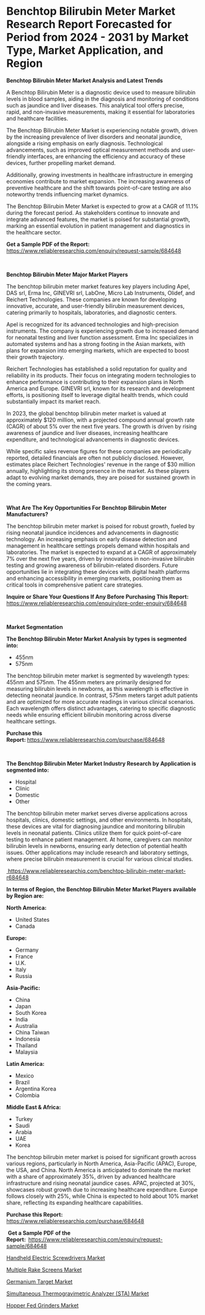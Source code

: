 <p><h1>Benchtop Bilirubin Meter Market Research Report Forecasted for Period from 2024 -  2031 by Market Type, Market Application, and Region</h1></p><p><strong>Benchtop Bilirubin Meter Market Analysis and Latest Trends</strong></p>
<p><p>A Benchtop Bilirubin Meter is a diagnostic device used to measure bilirubin levels in blood samples, aiding in the diagnosis and monitoring of conditions such as jaundice and liver diseases. This analytical tool offers precise, rapid, and non-invasive measurements, making it essential for laboratories and healthcare facilities.</p><p>The Benchtop Bilirubin Meter Market is experiencing notable growth, driven by the increasing prevalence of liver disorders and neonatal jaundice, alongside a rising emphasis on early diagnosis. Technological advancements, such as improved optical measurement methods and user-friendly interfaces, are enhancing the efficiency and accuracy of these devices, further propelling market demand. </p><p>Additionally, growing investments in healthcare infrastructure in emerging economies contribute to market expansion. The increasing awareness of preventive healthcare and the shift towards point-of-care testing are also noteworthy trends influencing market dynamics. </p><p>The Benchtop Bilirubin Meter Market is expected to grow at a CAGR of 11.1% during the forecast period. As stakeholders continue to innovate and integrate advanced features, the market is poised for substantial growth, marking an essential evolution in patient management and diagnostics in the healthcare sector.</p></p>
<p><strong>Get a Sample PDF of the Report:&nbsp;</strong> <a href="https://www.reliableresearchiq.com/enquiry/request-sample/684648?utm_campaign=1117&utm_medium=2&utm_source=Github&utm_content=ia&utm_term=30102024&utm_id=benchtop-bilirubin-meter">https://www.reliableresearchiq.com/enquiry/request-sample/684648</a></p>
<p>&nbsp;</p>
<p><strong>Benchtop Bilirubin Meter Major Market Players</strong></p>
<p><p>The benchtop bilirubin meter market features key players including Apel, DAS srl, Erma Inc, GINEVRI srl, LabOne, Micro Lab Instruments, Olidef, and Reichert Technologies. These companies are known for developing innovative, accurate, and user-friendly bilirubin measurement devices, catering primarily to hospitals, laboratories, and diagnostic centers.</p><p>Apel is recognized for its advanced technologies and high-precision instruments. The company is experiencing growth due to increased demand for neonatal testing and liver function assessment. Erma Inc specializes in automated systems and has a strong footing in the Asian markets, with plans for expansion into emerging markets, which are expected to boost their growth trajectory.</p><p>Reichert Technologies has established a solid reputation for quality and reliability in its products. Their focus on integrating modern technologies to enhance performance is contributing to their expansion plans in North America and Europe. GINEVRI srl, known for its research and development efforts, is positioning itself to leverage digital health trends, which could substantially impact its market reach.</p><p>In 2023, the global benchtop bilirubin meter market is valued at approximately $120 million, with a projected compound annual growth rate (CAGR) of about 5% over the next five years. The growth is driven by rising awareness of jaundice and liver diseases, increasing healthcare expenditure, and technological advancements in diagnostic devices.</p><p>While specific sales revenue figures for these companies are periodically reported, detailed financials are often not publicly disclosed. However, estimates place Reichert Technologies' revenue in the range of $30 million annually, highlighting its strong presence in the market. As these players adapt to evolving market demands, they are poised for sustained growth in the coming years.</p></p>
<p>&nbsp;</p>
<p><strong>What Are The Key Opportunities For Benchtop Bilirubin Meter Manufacturers?</strong></p>
<p><p>The benchtop bilirubin meter market is poised for robust growth, fueled by rising neonatal jaundice incidences and advancements in diagnostic technology. An increasing emphasis on early disease detection and management in healthcare settings propels demand within hospitals and laboratories. The market is expected to expand at a CAGR of approximately 7% over the next five years, driven by innovations in non-invasive bilirubin testing and growing awareness of bilirubin-related disorders. Future opportunities lie in integrating these devices with digital health platforms and enhancing accessibility in emerging markets, positioning them as critical tools in comprehensive patient care strategies.</p></p>
<p><strong>Inquire or Share Your Questions If Any Before Purchasing This Report:</strong> <a href="https://www.reliableresearchiq.com/enquiry/pre-order-enquiry/684648?utm_campaign=1117&utm_medium=2&utm_source=Github&utm_content=ia&utm_term=30102024&utm_id=benchtop-bilirubin-meter">https://www.reliableresearchiq.com/enquiry/pre-order-enquiry/684648</a></p>
<p>&nbsp;</p>
<p><strong>Market Segmentation</strong></p>
<p><strong>The Benchtop Bilirubin Meter Market Analysis by types is segmented into:</strong></p>
<p><ul><li>455nm</li><li>575nm</li></ul></p>
<p><p>The benchtop bilirubin meter market is segmented by wavelength types: 455nm and 575nm. The 455nm meters are primarily designed for measuring bilirubin levels in newborns, as this wavelength is effective in detecting neonatal jaundice. In contrast, 575nm meters target adult patients and are optimized for more accurate readings in various clinical scenarios. Each wavelength offers distinct advantages, catering to specific diagnostic needs while ensuring efficient bilirubin monitoring across diverse healthcare settings.</p></p>
<p><strong>Purchase this Report:&nbsp;</strong><a href="https://www.reliableresearchiq.com/purchase/684648?utm_campaign=1117&utm_medium=2&utm_source=Github&utm_content=ia&utm_term=30102024&utm_id=benchtop-bilirubin-meter">https://www.reliableresearchiq.com/purchase/684648</a></p>
<p>&nbsp;</p>
<p><strong>The Benchtop Bilirubin Meter Market Industry Research by Application is segmented into:</strong></p>
<p><ul><li>Hospital</li><li>Clinic</li><li>Domestic</li><li>Other</li></ul></p>
<p><p>The benchtop bilirubin meter market serves diverse applications across hospitals, clinics, domestic settings, and other environments. In hospitals, these devices are vital for diagnosing jaundice and monitoring bilirubin levels in neonatal patients. Clinics utilize them for quick point-of-care testing to enhance patient management. At home, caregivers can monitor bilirubin levels in newborns, ensuring early detection of potential health issues. Other applications may include research and laboratory settings, where precise bilirubin measurement is crucial for various clinical studies.</p></p>
<p><a href="https://www.reliableresearchiq.com/benchtop-bilirubin-meter-market-r684648?utm_campaign=1117&utm_medium=2&utm_source=Github&utm_content=ia&utm_term=30102024&utm_id=benchtop-bilirubin-meter">&nbsp;https://www.reliableresearchiq.com/benchtop-bilirubin-meter-market-r684648</a></p>
<p><strong>In terms of Region, the Benchtop Bilirubin Meter Market Players available by Region are:</strong></p>
<p>
    <p> <strong> North America: </strong>
        <ul>
            <li>United States</li>
            <li>Canada</li>
        </ul>
        </p> 
    <p> <strong> Europe: </strong>
        <ul>
            <li>Germany</li>
            <li>France</li>
            <li>U.K.</li>
            <li>Italy</li>
            <li>Russia</li>
        </ul>
        </p> 
    <p> <strong> Asia-Pacific: </strong>
        <ul>
            <li>China</li>
            <li>Japan</li>
            <li>South Korea</li>
            <li>India</li>
            <li>Australia</li>
            <li>China Taiwan</li>
            <li>Indonesia</li>
            <li>Thailand</li>
            <li>Malaysia</li>
        </ul>
        </p> 
    <p> <strong> Latin America: </strong>
        <ul>
            <li>Mexico</li>
            <li>Brazil</li>
            <li>Argentina Korea</li>
            <li>Colombia</li>
        </ul>
        </p> 
    <p> <strong> Middle East & Africa: </strong>
        <ul>
            <li>Turkey</li>
            <li>Saudi</li>
            <li>Arabia</li>
            <li>UAE</li>
            <li>Korea</li>
        </ul>
    </p>
    </p>
<p><p>The benchtop bilirubin meter market is poised for significant growth across various regions, particularly in North America, Asia-Pacific (APAC), Europe, the USA, and China. North America is anticipated to dominate the market with a share of approximately 35%, driven by advanced healthcare infrastructure and rising neonatal jaundice cases. APAC, projected at 30%, showcases robust growth due to increasing healthcare expenditure. Europe follows closely with 25%, while China is expected to hold about 10% market share, reflecting its expanding healthcare capabilities.</p></p>
<p><strong>Purchase this Report: </strong><a href="https://www.reliableresearchiq.com/purchase/684648?utm_campaign=1117&utm_medium=2&utm_source=Github&utm_content=ia&utm_term=30102024&utm_id=benchtop-bilirubin-meter">https://www.reliableresearchiq.com/purchase/684648</a></p>
<p>&nbsp;<strong>Get a Sample PDF of the Report:&nbsp;&nbsp;</strong><a href="https://www.reliableresearchiq.com/enquiry/request-sample/684648?utm_campaign=1117&utm_medium=2&utm_source=Github&utm_content=ia&utm_term=30102024&utm_id=benchtop-bilirubin-meter">https://www.reliableresearchiq.com/enquiry/request-sample/684648</a></p>
<p><strong></strong></p>
<p><p><a href="https://www.linkedin.com/pulse/global-handheld-electric-screwdrivers-market-product-types-9jh1c?utm_campaign=1117&utm_medium=2&utm_source=Github&utm_content=ia&utm_term=30102024&utm_id=benchtop-bilirubin-meter">Handheld Electric Screwdrivers Market</a></p><p><a href="https://github.com/florjvdva/Market-Research-Report-List-1/blob/main/multiple-rake-screens-market.md?utm_campaign=1117&utm_medium=2&utm_source=Github&utm_content=ia&utm_term=30102024&utm_id=benchtop-bilirubin-meter">Multiple Rake Screens Market</a></p><p><a href="https://www.linkedin.com/pulse/germanium-target-market-research-report-forecast-growth-prospects-m3blc?utm_campaign=1117&utm_medium=2&utm_source=Github&utm_content=ia&utm_term=30102024&utm_id=benchtop-bilirubin-meter">Germanium Target Market</a></p><p><a href="https://issuu.com/reportprime-2/docs/simultaneous-thermogravimetric-anal_a0d861ffc89dde?utm_campaign=1117&utm_medium=2&utm_source=Github&utm_content=ia&utm_term=30102024&utm_id=benchtop-bilirubin-meter">Simultaneous Thermogravimetric Analyzer (STA) Market</a></p><p><a href="https://github.com/LoretaDushku585/Market-Research-Report-List-1/blob/main/hopper-fed-grinders-market.md?utm_campaign=1117&utm_medium=2&utm_source=Github&utm_content=ia&utm_term=30102024&utm_id=benchtop-bilirubin-meter">Hopper Fed Grinders Market</a></p></p>